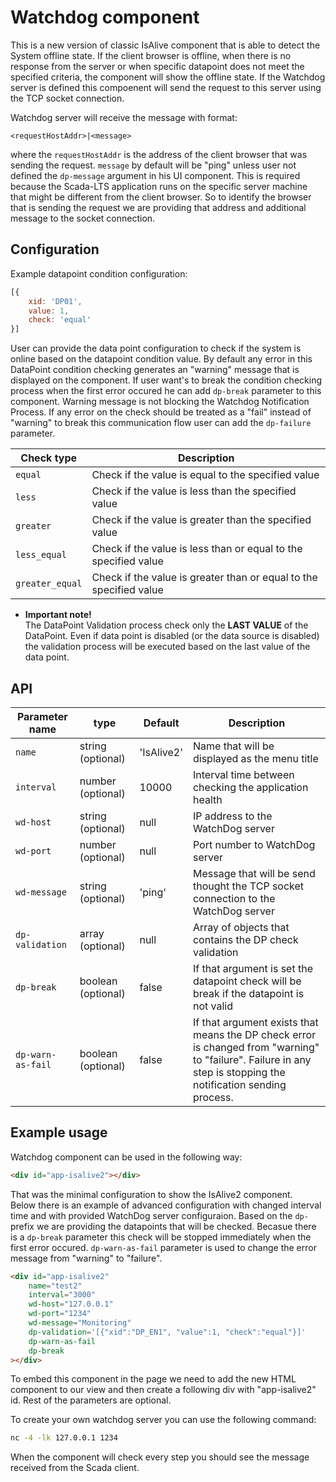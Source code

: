 # Watchdog component
This is a new version of classic IsAlive component that is able to detect the System offline state. If the client browser is offline, when there is no response from the server or when specific datapoint does not meet the specified criteria, the component will show the offline state. If the Watchdog server is defined this compoenent will send the request to this server using the TCP socket connection. 

Watchdog server will receive the message with format:
```
<requestHostAddr>|<message>
```
where the `requestHostAddr` is the address of the client browser that was sending the request. 
`message` by default will be "ping" unless user not defined the `dp-message` argument in his
UI component. This is required because the Scada-LTS application runs on the specific server machine that might be different from the client browser. So to identify the browser that 
is sending the request we are providing that address and additional message to the socket
connection. 


## Configuration

Example datapoint condition configuration:
```javascript
[{
    xid: 'DP01',
    value: 1,
    check: 'equal'
}]
```

User can provide the data point configuration to check if the system is online based on the datapoint condition value. By default any error in this DataPoint condition checking generates an "warning" message that is displayed on the component. If user want's to break the condition checking process when the first error occured he can add `dp-break` parameter to this component.  Warning message is not blocking the Watchdog Notification Process. If any error on the check should be treated as a "fail" instead of "warning" to break this communication flow user can add the `dp-failure` parameter. 

| Check type | Description |
| ---------- | ----------- |
| `equal` | Check if the value is equal to the specified value |
| `less` | Check if the value is less than the specified value |
| `greater` | Check if the value is greater than the specified value |
| `less_equal` | Check if the value is less than or equal to the specified value |
| `greater_equal` | Check if the value is greater than or equal to the specified value |

- **Important note!**  
The DataPoint Validation process check only the **LAST VALUE** of the DataPoint. Even if data point is disabled (or the data source is disabled) the validation process will be executed based on the last value of the data point. 

## API

| Parameter name | type |  Default | Description |
| ---------- | ----------- | ----------- | ----------- |
| `name` | string (optional) | 'IsAlive2' | Name that will be displayed as the menu title |
| `interval` | number (optional) | 10000 | Interval time between checking the application health |
| `wd-host` | string (optional) | null | IP address to the WatchDog server |
| `wd-port` | number (optional) | null | Port number to WatchDog server |
| `wd-message` | string (optional) | 'ping' | Message that will be send thought the TCP socket connection to the WatchDog server |
| `dp-validation` | array (optional) | null | Array of objects that contains the DP check validation |
| `dp-break` | boolean (optional) | false | If that argument is set the datapoint check will be break if the datapoint is not valid |
| `dp-warn-as-fail` | boolean (optional) | false | If that argument exists that means the DP check error is changed from "warning" to "failure". Failure in any step is stopping the notification sending process.  |

## Example usage

Watchdog component can be used in the following way:

```html
<div id="app-isalive2"></div>
```

That was the minimal configuration to show the IsAlive2 component.  
Below there is an example of advanced configuration with changed interval time
and with provided WatchDog server configuraion. Based on the `dp-` prefix we are providing the datapoints that will be checked. Becasue there is a `dp-break` parameter this check will be stopped immediately when the first error occured. `dp-warn-as-fail` parameter is used to change the error message from "warning" to "failure".

```html
<div id="app-isalive2" 
    name="test2" 
    interval="3000" 
    wd-host="127.0.0.1" 
    wd-port="1234" 
    wd-message="Monitoring"
    dp-validation='[{"xid":"DP_EN1", "value":1, "check":"equal"}]' 
    dp-warn-as-fail
    dp-break
></div>
```
To embed this component in the page we need to add the new HTML component to our view and then create a following div with "app-isalive2" id. Rest of the parameters are optional.

To create your own watchdog server you can use the following command:
```bash
nc -4 -lk 127.0.0.1 1234
```
When the component will check every step you should see the message received from the Scada client.
